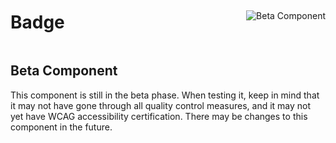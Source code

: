 <div style="display: inline-flex; align-items: center; justify-content: space-between; width: 100%;">
    <h1>Badge</h1>
    <img src="assets/beta.png" alt="Beta Component" />
</div>

## Beta Component

This component is still in the beta phase. When testing it, keep in mind that it may not have gone through all quality control measures, and it may not yet have WCAG accessibility certification. There may be changes to this component in the future.
